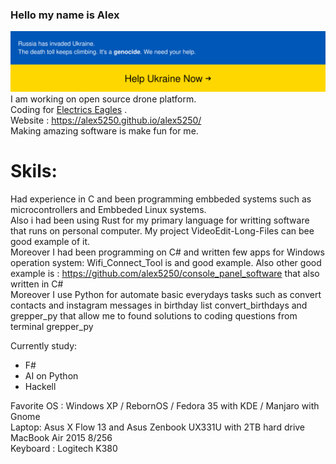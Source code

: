### Hello my name is Alex
[![Stand With Ukraine](https://raw.githubusercontent.com/vshymanskyy/StandWithUkraine/main/banner2-direct.svg)](https://stand-with-ukraine.pp.ua)
I am working  on open source drone platform.\
Coding for  [Electrics Eagles](https://www.eeagles.net) . \
Website : https://alex5250.github.io/alex5250/ \
Making amazing software is make fun for me.
# Skils:
Had experience in C and been programming embbeded systems such as microcontrollers and Embbeded Linux systems.  
Also i had been using Rust for my primary language for writting software that runs on personal computer. My project  VideoEdit-Long-Files can bee good example of it.  
Moreover I had been programming on C# and written few apps for Windows operation system: Wifi_Connect_Tool is and good example. Also other good example is : https://github.com/alex5250/console_panel_software that also written in C#   
Moreover I use Python for automate basic everydays tasks such as convert contacts and instagram messages in birthday list convert_birthdays and grepper_py that allow me to found solutions to coding questions from terminal grepper_py  



 


Currently study:
- F#
- AI on Python 
- Hackell 




Favorite OS : Windows XP / RebornOS /  Fedora 35 with KDE / Manjaro with Gnome \
Laptop: Asus X Flow 13 and Asus Zenbook UX331U  with 2TB hard drive  MacBook Air 2015 8/256 \
Keyboard : Logitech K380 





